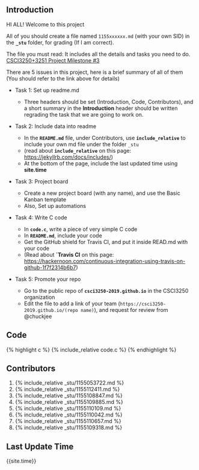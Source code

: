 ## Introduction 
HI ALL! Welcome to this project

All of you should create a file named `1155xxxxxx.md` (with your own SID) in the **`_stu`** folder, for grading (If I am correct).

The file you must read: It includes all the details and tasks you need to do. 
[CSCI3250+3251 Project Milestone #3](https://github.com/csci3250-2019/project-team-g/blob/master/tasks.md)

There are 5 issues in this project, here is a brief summary of all of them (You should refer to the link above for details)

- Task 1: Set up readme.md
   
    - Three headers should be set (Introduction, Code, Contributors), and a short summary in the **Introduction** header should be written regrading the task that we are going to work on. 
  
- Task 2: Include data into readme

     - In the  **`README.md`** file, under Contributors, use **`include_relative`** to include your own md file under the folder `_stu`
     - (read about **`include_relative`** on this page: https://jekyllrb.com/docs/includes/) 
     - At the bottom of the page, include the last updated time using **site.time**
     
- Task 3: Project board

   - Create a new project board (with any name), and use the Basic Kanban template
   - Also, Set up automations

      
- Task 4: Write C code

     - In **`code.c`**, write a piece of very simple C code
     - In **`README.md`**, include your code
     - Get the GitHub shield for Travis CI, and put it inside READ.md with your code
     - (Read about **`Travis CI** on this page: https://hackernoon.com/continuous-integration-using-travis-on-github-1f7f2314b6b7) 
      
- Task 5: Promote your repo

    - Go to the public repo of **`csci3250-2019.github.io`** in the CSCI3250 organization
    - Edit the file to add a link of your team (`https://csci3250-2019.github.io/(repo name)`), and request for review from @chuckjee

## Code 
{% highlight c %}
{% include_relative code.c %}
{% endhighlight %}

## Contributors
1. {% include_relative _stu/1155053722.md %}
2. {% include_relative _stu/1155112411.md %}
3. {% include_relative _stu/1155108847.md %}
4. {% include_relative _stu/1155109885.md %}
5. {% include_relative _stu/1155110109.md %}
6. {% include_relative _stu/1155110042.md %}
7. {% include_relative _stu/1155110657.md %}
8. {% include_relative _stu/1155109318.md %}


## Last Update Time
{{site.time}}
